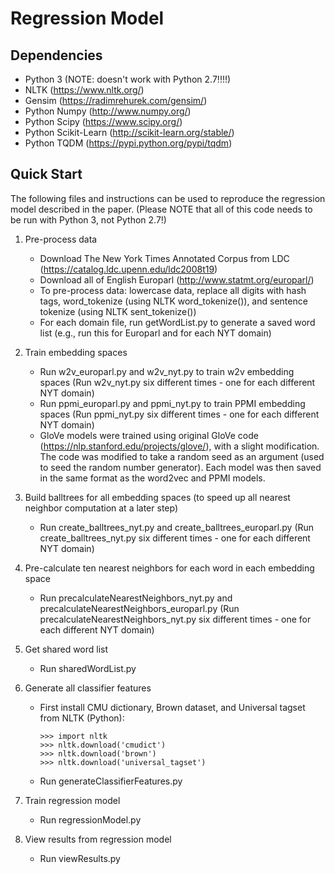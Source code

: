 # Regression Model

## Dependencies
- Python 3 (NOTE: doesn't work with Python 2.7!!!!)
- NLTK (https://www.nltk.org/)
- Gensim (https://radimrehurek.com/gensim/)
- Python Numpy (http://www.numpy.org/)
- Python Scipy (https://www.scipy.org/)
- Python Scikit-Learn (http://scikit-learn.org/stable/)
- Python TQDM (https://pypi.python.org/pypi/tqdm)

## Quick Start
The following files and instructions can be used to reproduce the regression model described in the paper. (Please NOTE that all of this code needs to be run with Python 3, not Python 2.7!)

1. Pre-process data
	- Download The New York Times Annotated Corpus from LDC (https://catalog.ldc.upenn.edu/ldc2008t19)
	- Download all of English Europarl (http://www.statmt.org/europarl/)
	- To pre-process data: lowercase data, replace all digits with hash tags, word_tokenize (using NLTK word_tokenize()), and sentence tokenize (using NLTK sent_tokenize()) 
	- For each domain file, run getWordList.py to generate a saved word list (e.g., run this for Europarl and for each NYT domain)

2. Train embedding spaces
	- Run w2v_europarl.py and w2v_nyt.py to train w2v embedding spaces (Run w2v_nyt.py six different times - one for each different NYT domain)
	- Run ppmi_europarl.py and ppmi_nyt.py to train PPMI embedding spaces (Run ppmi_nyt.py six different times - one for each different NYT domain)
	- GloVe models were trained using original GloVe code (https://nlp.stanford.edu/projects/glove/), with a slight modification. The code was modified to take a random seed as an argument (used to seed the random number generator). Each model was then saved in the same format as the word2vec and PPMI models.

3. Build balltrees for all embedding spaces (to speed up all nearest neighbor computation at a later step)
	- Run create_balltrees_nyt.py and create_balltrees_europarl.py (Run create_balltrees_nyt.py six different times - one for each different NYT domain)

4. Pre-calculate ten nearest neighbors for each word in each embedding space
	- Run precalculateNearestNeighbors_nyt.py and precalculateNearestNeighbors_europarl.py (Run precalculateNearestNeighbors_nyt.py six different times - one for each different NYT domain)

5. Get shared word list
	- Run sharedWordList.py

6. Generate all classifier features
	- First install CMU dictionary, Brown dataset, and Universal tagset from NLTK (Python):
		```
		>>> import nltk
		>>> nltk.download('cmudict')
		>>> nltk.download('brown')
		>>> nltk.download('universal_tagset')
		```
	- Run generateClassifierFeatures.py

7. Train regression model
	- Run regressionModel.py

8. View results from regression model
	- Run viewResults.py
